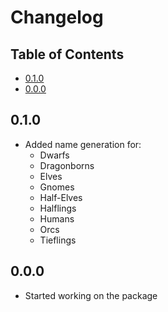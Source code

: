 # Changelog <!-- omit in toc -->

## Table of Contents <!-- omit in toc -->

- [0.1.0](#010)
- [0.0.0](#000)


## 0.1.0

- Added name generation for:
    - Dwarfs
    - Dragonborns
    - Elves
    - Gnomes
    - Half-Elves
    - Halflings
    - Humans
    - Orcs
    - Tieflings

## 0.0.0

- Started working on the package 
